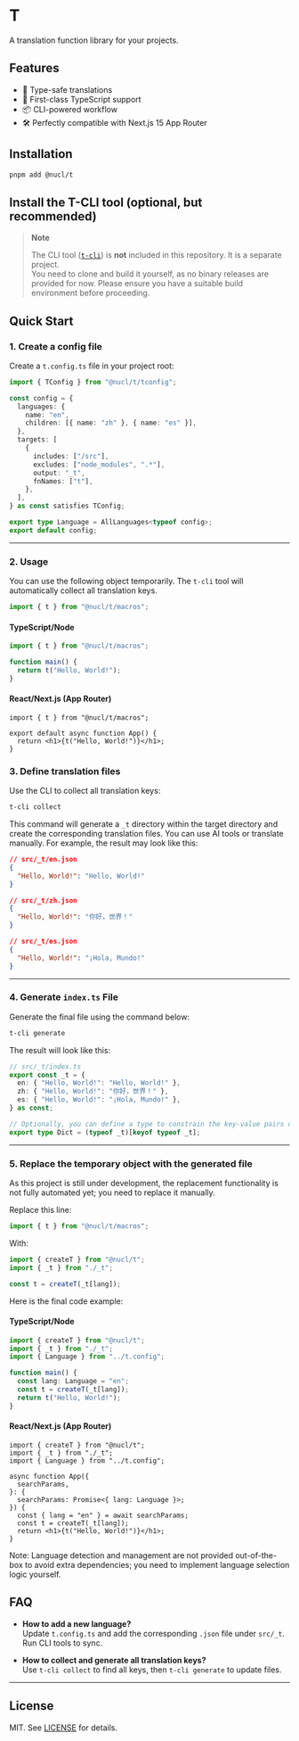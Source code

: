 # T

A translation function library for your projects.

## Features

- 🚀 Type-safe translations
- 🔧 First-class TypeScript support
- 📦 CLI-powered workflow
- 🛠️ Perfectly compatible with Next.js 15 App Router

## Installation

```bash
pnpm add @nucl/t
```

## Install the T-CLI tool (optional, but recommended)

> **Note**
>
> The CLI tool ([`t-cli`](https://github.com/NuclEnergy/t-cli.git)) is **not** included in this repository. It is a separate project.  
> You need to clone and build it yourself, as no binary releases are provided for now. Please ensure you have a suitable build environment before proceeding.

## Quick Start

### 1. Create a config file

Create a `t.config.ts` file in your project root:

```typescript
import { TConfig } from "@nucl/t/tconfig";

const config = {
  languages: {
    name: "en",
    children: [{ name: "zh" }, { name: "es" }],
  },
  targets: [
    {
      includes: ["/src"],
      excludes: ["node_modules", ".*"],
      output: "_t",
      fnNames: ["t"],
    },
  ],
} as const satisfies TConfig;

export type Language = AllLanguages<typeof config>;
export default config;
```

---

### 2. Usage

You can use the following object temporarily. The `t-cli` tool will automatically collect all translation keys.

```typescript
import { t } from "@nucl/t/macros";
```

#### TypeScript/Node

```typescript
import { t } from "@nucl/t/macros";

function main() {
  return t("Hello, World!");
}
```

#### React/Next.js (App Router)

```tsx
import { t } from "@nucl/t/macros";

export default async function App() {
  return <h1>{t("Hello, World!")}</h1>;
}
```

### 3. Define translation files

Use the CLI to collect all translation keys:

```bash
t-cli collect
```

This command will generate a `_t` directory within the target directory and create the corresponding translation files.
You can use AI tools or translate manually. For example, the result may look like this:

```json
// src/_t/en.json
{
  "Hello, World!": "Hello, World!"
}

// src/_t/zh.json
{
  "Hello, World!": "你好，世界！"
}

// src/_t/es.json
{
  "Hello, World!": "¡Hola, Mundo!"
}
```

---

### 4. Generate `index.ts` File

Generate the final file using the command below:

```bash
t-cli generate
```

The result will look like this:

```typescript
// src/_t/index.ts
export const _t = {
  en: { "Hello, World!": "Hello, World!" },
  zh: { "Hello, World!": "你好，世界！" },
  es: { "Hello, World!": "¡Hola, Mundo!" },
} as const;

// Optionally, you can define a type to constrain the key-value pairs of the translations.
export type Dict = (typeof _t)[keyof typeof _t];
```

---

### 5. Replace the temporary object with the generated file

As this project is still under development, the replacement functionality is not fully automated yet; you need to replace it manually.

Replace this line:

```typescript
import { t } from "@nucl/t/macros";
```

With:

```typescript
import { createT } from "@nucl/t";
import { _t } from "./_t";

const t = createT(_t[lang]);
```

Here is the final code example:

#### TypeScript/Node

```typescript
import { createT } from "@nucl/t";
import { _t } from "./_t";
import { Language } from "../t.config";

function main() {
  const lang: Language = "en";
  const t = createT(_t[lang]);
  return t("Hello, World!");
}
```

#### React/Next.js (App Router)

```tsx
import { createT } from "@nucl/t";
import { _t } from "./_t";
import { Language } from "../t.config";

async function App({
  searchParams,
}: {
  searchParams: Promise<{ lang: Language }>;
}) {
  const { lang = "en" } = await searchParams;
  const t = createT(_t[lang]);
  return <h1>{t("Hello, World!")}</h1>;
}
```

Note:
Language detection and management are not provided out-of-the-box to avoid extra dependencies; you need to implement language selection logic yourself.

## FAQ

- **How to add a new language?**  
  Update `t.config.ts` and add the corresponding `.json` file under `src/_t`. Run CLI tools to sync.

- **How to collect and generate all translation keys?**  
  Use `t-cli collect` to find all keys, then `t-cli generate` to update files.

---

## License

MIT. See [LICENSE](LICENSE) for details.
